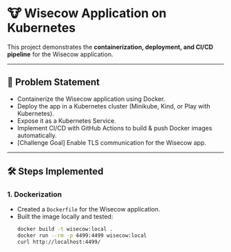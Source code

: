 # 🐮 Wisecow Application on Kubernetes

This project demonstrates the **containerization, deployment, and CI/CD pipeline** for the Wisecow application.  

---

## 📌 Problem Statement
- Containerize the Wisecow application using Docker.
- Deploy the app in a Kubernetes cluster (Minikube, Kind, or Play with Kubernetes).
- Expose it as a Kubernetes Service.
- Implement CI/CD with GitHub Actions to build & push Docker images automatically.
- [Challenge Goal] Enable TLS communication for the Wisecow app.

---

## 🛠️ Steps Implemented

### 1. Dockerization
- Created a `Dockerfile` for the Wisecow application.
- Built the image locally and tested:
  ```bash
  docker build -t wisecow:local .
  docker run --rm -p 4499:4499 wisecow:local
  curl http://localhost:4499/

